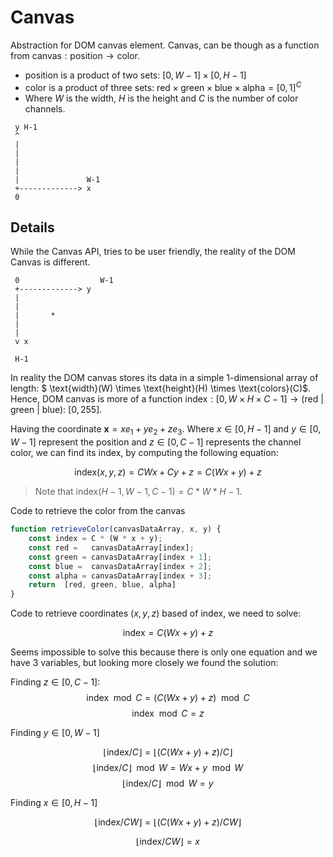 # Canvas

Abstraction for DOM canvas element. Canvas, can be though as a function from $\text{canvas}: \text{position} \rightarrow \text{color}$. 

- $\text{position}$ is a product of two sets: $[0, W-1] \times [0, H-1]$
- $\text{color}$ is a product of three sets: $\text{red} \times \text{green} \times \text{blue} \times \text{alpha} = [0,1]^C$
- Where $W$ is the width, $H$ is the height and $C$ is the number of color channels.  

``` 
 y H-1
 ^ 
 |
 | 
 |
 |
 |               W-1
 +-------------> x
 0

```

## Details

While the Canvas API, tries to be user friendly, the reality of the DOM Canvas is different. 

``` 
 0                  W-1
 +-------------> y
 |
 |
 |       *
 |
 |
 v x

 H-1

```

In reality the DOM canvas stores its data in a simple 1-dimensional array of length: $ \text{width}(W) \times  \text{height}(H) \times \text{colors}(C)$. Hence, DOM canvas is more of a function $\text{index}: [0,W \times H \times C - 1] \rightarrow \text{(red | green | blue): }[0, 255]$.


Having the coordinate $\mathbf{x} = xe_1 + ye_2 + z e_3$. Where $x \in [0, H-1]$ and $y \in [0, W-1]$ represent the position and $z\in[0, C-1]$ represents the channel color, we can find its $\text{index}$, by computing the following equation:

$$\text{index}(x, y, z) = C W  x + Cy + z = C(Wx + y) + z$$

> Note that $\text{index}(H - 1, W - 1, C - 1) = C * W * H - 1$.

Code to retrieve the color from the canvas

```js
function retrieveColor(canvasDataArray, x, y) {
    const index = C * (W * x + y);
    const red =   canvasDataArray[index];
    const green = canvasDataArray[index + 1];
    const blue =  canvasDataArray[index + 2];
    const alpha = canvasDataArray[index + 3];
    return  [red, green, blue, alpha]
}
```

Code to retrieve coordinates $(x,y,z)$ based of $\text{index}$, we need to solve:

$$\text{index} = C(Wx + y) + z$$

Seems impossible to solve this because there is only one equation and we have 3 variables, but looking more closely we found the solution:

Finding $z \in [0, C-1]$:
$$\text{index} \mod C = (C(Wx+y)+z) \mod C $$
$$\text{index} \mod C = z $$

Finding $y \in [0, W-1]$

$$\lfloor \text{index} / C \rfloor = \lfloor(C(Wx+y)+z) / C \rfloor$$
$$\lfloor \text{index} / C \rfloor \mod W = Wx+y \mod W$$
$$\lfloor \text{index} / C \rfloor \mod W = y$$

Finding $x \in [0, H-1]$

$$\lfloor \text{index} / CW \rfloor = \lfloor(C(Wx+y)+z) / CW \rfloor$$

$$\lfloor \text{index} / CW \rfloor = x$$

